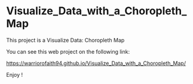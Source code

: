 # Visualize_Data_with_a_Choropleth_Map

This project is a Visualize Data: Choropleth Map


You can see this web project on the following link:

https://warriorofaith94.github.io/Visualize_Data_with_a_Choropleth_Map/

Enjoy !
